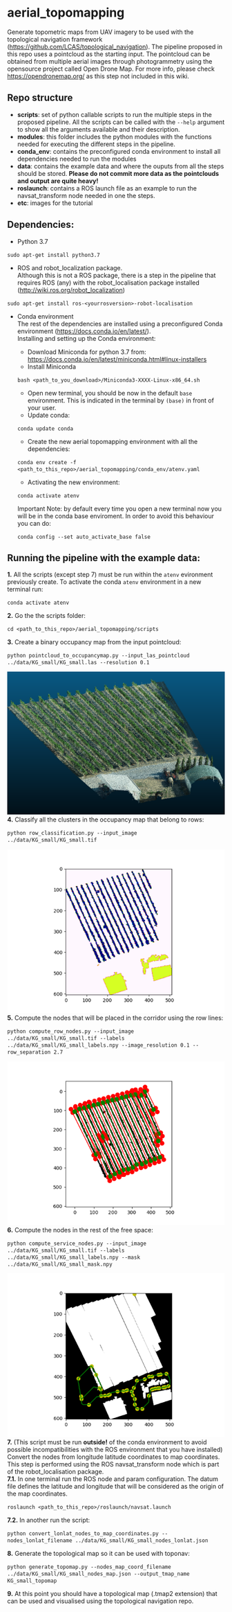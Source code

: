 # aerial_topomapping

Generate topometric maps from UAV imagery to be used with the topological navigation framework (https://github.com/LCAS/topological_navigation).
The pipeline proposed in this repo uses a pointcloud as the starting input. The pointcloud can be obtained from multiple aerial images through photogrammetry using the opensource project called Open Drone Map. For more info, please check https://opendronemap.org/ as this step not included in this wiki.

## Repo structure
- **scripts**: set of python callable scripts to run the multiple steps in the proposed pipeline. All the scripts can be called with the `--help` argument to show all the arguments available and their description. 
- **modules**: this folder includes the python modules with the functions needed for executing the different steps in the pipeline.
- **conda_env**: contains the preconfigured conda environment to install all dependencies needed to run the modules
- **data**: contains the example data and where the ouputs from all the steps should be stored. **Please do not commit more data as the pointclouds and output are quite heavy!**
- **roslaunch**: contains a ROS launch file as an example to run the navsat_transform node needed in one the steps.
- **etc**: images for the tutorial

## Dependencies:
- Python 3.7
```
sudo apt-get install python3.7
```
- ROS and robot_localization package.  
Although this is not a ROS package, there is a step in the pipeline that requires ROS (any) with the robot_localisation package installed (http://wiki.ros.org/robot_localization)
```
sudo apt-get install ros-<yourrosversion>-robot-localisation
```
- Conda environment  
The rest of the dependencies are installed using a preconfigured Conda environment (https://docs.conda.io/en/latest/).  
Installing and setting up the Conda environment:  
  - Download Miniconda for python 3.7 from: https://docs.conda.io/en/latest/miniconda.html#linux-installers
  - Install Miniconda  
  ```
  bash <path_to_you_download>/Miniconda3-XXXX-Linux-x86_64.sh
  ```
  - Open new terminal, you should be now in the default `base` environment. This is indicated in the terminal by `(base)` in front of your user.
  - Update conda:  
  ```
  conda update conda
  ```
  - Create the new aerial topomapping environment with all the dependencies:
  ```
  conda env create -f <path_to_this_repo>/aerial_topomapping/conda_env/atenv.yaml
  ```
  - Activating the new environment:
  ```
  conda activate atenv
  ```

  Important Note: by default every time you open a new terminal now you will be in the conda base enviroment. In order to avoid this behaviour you can do:  
  ```
  conda config --set auto_activate_base false
  ```

## Running the pipeline with the example data:
**1.** All the scripts (except step 7) must be run within the `atenv` evironment previously create.  To activate the conda `atenv` environment in a new terminal run:  
```
conda activate atenv
```
**2.** Go the the scripts folder:  
```
cd <path_to_this_repo>/aerial_topomapping/scripts
```
**3.** Create a binary occupancy map from the input pointcloud:  
```
python pointcloud_to_occupancymap.py --input_las_pointcloud ../data/KG_small/KG_small.las --resolution 0.1
```
![input image](https://github.com/LCAS/aerial_topomapping/blob/main/etc/input_pointcloud.png)
**4.** Classify all the clusters in the occupancy map that belong to rows:  
```
python row_classification.py --input_image ../data/KG_small/KG_small.tif
```
![output_classification](https://github.com/LCAS/aerial_topomapping/blob/main/etc/output_classification.png)
**5.** Compute the nodes that will be placed in the corridor using the row lines:  
```
python compute_row_nodes.py --input_image ../data/KG_small/KG_small.tif --labels ../data/KG_small/KG_small_labels.npy --image_resolution 0.1 --row_separation 2.7
```
![corridor_nodes](https://github.com/LCAS/aerial_topomapping/blob/main/etc/corridor_nodes.png)
**6.** Compute the nodes in the rest of the free space:    
```
python compute_service_nodes.py --input_image ../data/KG_small/KG_small.tif --labels ../data/KG_small/KG_small_labels.npy --mask ../data/KG_small/KG_small_mask.npy
```
![service_nodes](https://github.com/LCAS/aerial_topomapping/blob/main/etc/service_nodes_maskon.png)
**7.** (This script must be run **outside!** of the conda environment to avoid possible incompatibilities with the ROS environment that you have installed) Convert the nodes from longitude latitude coordinates to map coordinates. This step is performed using the ROS navsat_transform node which is part of the robot_localisation package.  
**7.1.** In one terminal run the ROS node and param configuration. The datum file defines the latitude and longitude that will be considered as the origin of the map coordinates.  
```
roslaunch <path_to_this_repo>/roslaunch/navsat.launch
```
**7.2.** In another run the script:  
```
python convert_lonlat_nodes_to_map_coordinates.py --nodes_lonlat_filename ../data/KG_small/KG_small_nodes_lonlat.json
```
**8.** Generate the topological map so it can be used with toponav:  
```
python generate_topomap.py --nodes_map_coord_filename ../data/KG_small/KG_small_nodes_map.json --output_tmap_name KG_small_topomap
```
**9.** At this point you should have a topological map (.tmap2 extension) that can be used and visualised using the topological navigation repo.
